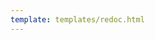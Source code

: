 ```yaml
---
template: templates/redoc.html
---
```


<redoc spec-url='../devops-v0.yaml'></redoc>
<script src="https://cdn.jsdelivr.net/npm/redoc@next/bundles/redoc.standalone.js"> </script>
